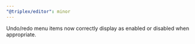 ```yaml
---
"@triplex/editor": minor
---
```


Undo/redo menu items now correctly display as enabled or disabled when
appropriate.
